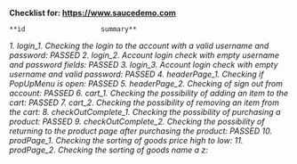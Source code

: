 **Checklist for:    https://www.saucedemo.com** 

    **id                   summary**
_1. login_1. Checking the login to the account with a valid username and password: PASSED
2. login_2. Account login check with empty username and password fields: PASSED
3. login_3. Account login check with empty username and valid password: PASSED
4. headerPage_1. Checking if PopUpMenu is open: PASSED
5. headerPage_2. Checking of sign out from account: PASSED
6. cart_1. Checking the possibility of adding an item to the cart: PASSED
7. cart_2. Checking the possibility of removing an item from the cart: 
8. checkOutComplete_1. Checking the possibility of purchasing a product: PASSED
9. checkOutComplete_2. Checking the possibility of returning to the product page after purchasing the product: PASSED
10. prodPage_1. Checking the sorting of goods price high to low:
11. prodPage_2. Checking the sorting of goods name a z:_


